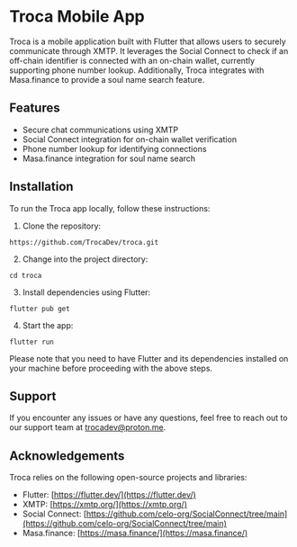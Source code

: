 # Troca Mobile App

Troca is a mobile application built with Flutter that allows users to securely communicate through XMTP. It leverages the Social Connect to check if an off-chain identifier is connected with an on-chain wallet, currently supporting phone number lookup. Additionally, Troca integrates with Masa.finance to provide a soul name search feature.

## Features

- Secure chat communications using XMTP
- Social Connect integration for on-chain wallet verification
- Phone number lookup for identifying connections
- Masa.finance integration for soul name search

## Installation

To run the Troca app locally, follow these instructions:

1. Clone the repository:

```
https://github.com/TrocaDev/troca.git
```

2. Change into the project directory:

```
cd troca
```

3. Install dependencies using Flutter:

```
flutter pub get
```

4. Start the app:

```
flutter run
```

Please note that you need to have Flutter and its dependencies installed on your machine before proceeding with the above steps.

## Support

If you encounter any issues or have any questions, feel free to reach out to our support team at trocadev@proton.me.

## Acknowledgements

Troca relies on the following open-source projects and libraries:

- Flutter: [https://flutter.dev/](https://flutter.dev/)
- XMTP: [https://xmtp.org/](https://xmtp.org/)
- Social Connect: [https://github.com/celo-org/SocialConnect/tree/main](https://github.com/celo-org/SocialConnect/tree/main)
- Masa.finance: [https://masa.finance/](https://masa.finance/)
